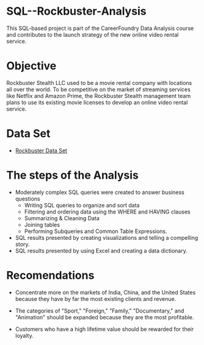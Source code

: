 # SQL--Rockbuster-Analysis
This SQL-based project is part of the CareerFoundry Data Analysis course and contributes to the launch strategy of the new online video rental service.

# Objective
Rockbuster Stealth LLC used to be a movie rental company with locations all over the world. To be competitive on the market of streaming services like Netflix and Amazon Prime, the Rockbuster Stealth management team plans to use its existing movie licenses to develop an online video rental service.

# Data Set
- [Rockbuster Data Set](http://www.postgresqltutorial.com/wp-content/uploads/2019/05/dvdrental.zip)

# The steps of the Analysis
- Moderately complex SQL queries were created to answer business questions
  - Writing SQL queries to organize and sort data 
  - Filtering and ordering data using the WHERE and HAVING clauses 
  - Summarizing & Cleaning Data
  - Joining tables
  - Performing Subqueries and Common Table Expressions.
- SQL results presented by creating visualizations and telling a compelling story.
- SQL results presented by using Excel and creating a data dictionary.

# Recomendations
 - Concentrate more on the markets of India, China, and the United States because they have by far the most existing clients and revenue.
 
 - The categories of "Sport," "Foreign," "Family," "Documentary," and "Animation" should be expanded because they are the most profitable.
  
 - Customers who have a high lifetime value should be rewarded for their loyalty.
